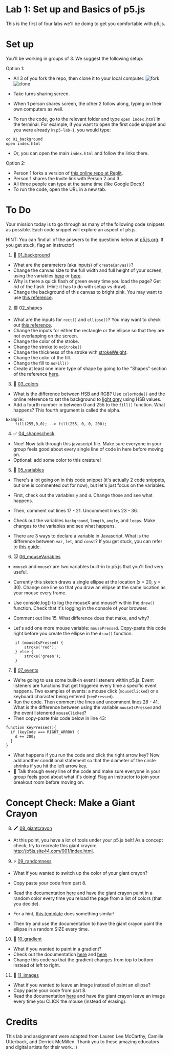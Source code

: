 # Lab 1: Set up and Basics of p5.js

This is the first of four labs we'll be doing to get you comfortable with p5.js.

# Set up

You'll be working in groups of 3. We suggest the following setup:

Option 1:

- All 3 of you fork the repo, then clone it to your local computer.
  ![fork](https://user-images.githubusercontent.com/26272095/122926841-1f71dc00-d31d-11eb-8c40-7d51b9380018.gif)
  ![clone](https://user-images.githubusercontent.com/26272095/122926863-24cf2680-d31d-11eb-8215-356e1f2f73c0.gif)

- Take turns sharing screen.
- When 1 person shares screen, the other 2 follow along, typing on their own computers as well.
- To run the code, go to the relevant folder and type `open index.html` in the terminal. For example, if you want to open the first code snippet and you were already in `p5-lab-1`, you would type:

```
cd 01_background
open index.html
```

- Or, you can open the main `index.html` and follow the links there.

Option 2:

- Person 1 forks a version of [this online repo at Replit](https://replit.com/@jennylihan/p5-lab-1).
- Person 1 shares the Invite link with Person 2 and 3.
- All three people can type at the same time (like Google Docs)!
- To run the code, open the URL in a new tab.

# To Do

Your mission today is to go through as many of the following code snippets as possible. Each code snippet will explore an aspect of p5.js.

HINT: You can find all of the answers to the questions below at [p5.js.org](https://p5js.org). If you get stuck, flag an instructor!

1. 🌈 [01_background](./01_background/sketch.js)

- What are the parameters (aka inputs) of `createCanvas()`?
- Change the canvas size to the full width and full height of your screen, using the variables [here](https://p5js.org/reference/#/p5/displayHeight) or [here](https://p5js.org/reference/#/p5/windowHeight).
- Why is there a quick flash of green every time you load the page? Get rid of the flash. (Hint: it has to do with setup vs draw).
- Change the background of this canvas to bright pink. You may want to use [this reference](https://p5js.org/reference/#/p5/background).

2. 🟪 [02_shapes](./02_shapes/sketch.js)

- What are the inputs for `rect()` and `ellipse()`? You may want to check out [this reference](https://p5js.org/reference/#/p5/ellipse).
- Change the inputs for either the rectangle or the ellipse so that they are not overlapping on the screen.
- Change the color of the stroke.
- Change the stroke to `noStroke()`
- Change the thickness of the stroke with [strokeWeight](https://p5js.org/reference/#/p5/strokeWeight).
- Change the color of the fill.
- Change the fill to `noFill()`
- Create at least one more type of shape by going to the "Shapes" section of the reference [here](https://p5js.org/reference/).

3. 🎨 [03_colors](./03_colors/sketch.js)

- What is the difference between HSB and RGB? Use `colorMode()` and the online reference to set the background to [light grey](https://www.colorhexa.com/d3d3d3) using HSB values.
- Add a fourth number in between 0 and 255 to the `fill()` function. What happens? This fourth argument is called the alpha.

```
Example:
    fill(255,0,0); --> fill(255, 0, 0, 200);
```

4. ✅ [04_shapescheck](./04_shapescheck/sketch.js)

- Nice! Now talk through this javascript file. Make sure everyone in your group feels good about every single line of code in here before moving on.
- Optional: add some color to this creature!

5. 🔢 [05_variables](./05_variables/sketch.js)

- There's a lot going on in this code snippet (it's actually 2 code snippets, but one is commented out for now), but let's just focus on the variables.
- First, check out the variables `y` and `d`. Change those and see what happens.

- Then, comment out lines 17 - 21. Uncomment lines 23 - 36.
- Check out the variables `background`, `length`, `angle`, and `loops`. Make changes to the variables and see what happens.
- There are 3 ways to declare a variable in Javascript. What is the difference between `var`, `let`, and `const`? If you get stuck, you can refer to [this guide](https://www.freecodecamp.org/news/var-let-and-const-whats-the-difference/).

6. 🐭 [06_mouseVariables](./06_mousevariables/sketch.js)

- `mouseX` and `mouseY` are two variables built-in to p5.js that you'll find very useful.
- Currently this sketch draws a single ellipse at the location (x = 20, y = 30). Change one line so that you draw an ellipse at the same location as your mouse every frame.
- Use console.log() to log the mouseX and mouseY within the `draw()` function. Check that it's logging in the console of your browser.
- Comment out line 15. What difference does that make, and why?

- Let's add one more mouse variable: `mousePressed`. Copy-paste this code right before you create the ellipse in the `draw()` function.

```
    if (mouseIsPressed) {
        stroke('red');
    } else {
        stroke('green');
    }
```

7. 🎹 [07_events](./07_events/sketch.js)

- We're going to use some built-in event listeners within p5.js. Event listeners are functions that get triggered every time a specific event happens. Two examples of events: a mouse click (`mouseClicked`) or a keyboard character being entered (`keyPressed`).
- Run the code. Then comment the lines and uncomment lines 28 - 41. What is the difference between using the variable `mouseIsPressed` and the event listenered `mouseClicked`?
- Then copy-paste this code below in line 43:

```
function keyPressed(){
  if (keyCode === RIGHT_ARROW) {
    d += 200;
  }
}
```

- What happens if you run the code and click the right arrow key? Now add another conditional statement so that the diameter of the circle shrinks if you hit the left arrow key.
- 🚧 Talk through every line of the code and make sure everyone in your group feels good about what it's doing! Flag an instructor to join your breakout room before moving on.

# Concept Check: Make a Giant Crayon

8. 🖍 [08_giantcrayon](./08_giantcrayon/sketch.js)

- At this point, you have a lot of tools under your p5.js belt! As a concept check, try to recreate this giant crayon: http://p5js.site44.com/001/index.html.

9. ⚡️ [09_randomness](./09_random/sketch.js)

- What if you wanted to switch up the color of your giant crayon?
- Copy paste your code from part 8.
- Read the documentation [here](https://p5js.org/reference/#/p5/random) and have the giant crayon paint in a random color every time you reload the page from a list of colors (that you decide).
- For a hint, [this template](https://github.com/Snap-Engineering-Academy-2021/p5-template) does something similar!

- Then try and use the documentation to have the giant crayon paint the ellipse in a random SIZE every time.

10. 🌊 [10_gradient](./10_gradient/sketch.js)

- What if you wanted to paint in a gradient?
- Check out the documentation [here](https://p5js.org/reference/#/p5/lerpColor) and [here](https://p5js.org/reference/#/p5/map)
- Change this code so that the gradient changes from top to bottom instead of left to right.

11. 🌠 [11_images](./11_images/sketch.js)

- What if you wanted to leave an image instead of paint an ellipse?
- Copy paste your code from part 8.
- Read the documentation [here](https://p5js.org/reference/#/p5/loadImage) and have the giant crayon leave an image every time you CLICK the mouse (instead of erasing).

# Credits

This lab and assignment were adapted from Lauren Lee McCarthy, Camille Utterback, and Derrick McMillen. Thank you to these amazing educators and digital artists for their work. :)
